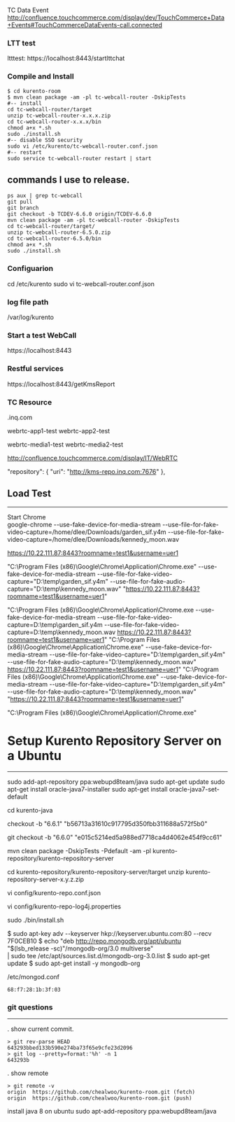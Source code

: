 
TC Data Event
http://confluence.touchcommerce.com/display/dev/TouchCommerce+Data+Events#TouchCommerceDataEvents-call.connected


### LTT test
ltttest: https://localhost:8443/startlttchat


### Compile and Install
```
$ cd kurento-room
$ mvn clean package -am -pl tc-webcall-router -DskipTests
#-- install
cd tc-webcall-router/target
unzip tc-webcall-router-x.x.x.zip
cd tc-webcall-router-x.x.x/bin
chmod a+x *.sh
sudo ./install.sh
#-- disable SSO security
sudo vi /etc/kurento/tc-webcall-router.conf.json
#-- restart
sudo service tc-webcall-router restart | start
```



## commands I use to release.
```
ps aux | grep tc-webcall
git pull
git branch
git checkout -b TCDEV-6.6.0 origin/TCDEV-6.6.0
mvn clean package -am -pl tc-webcall-router -DskipTests
cd tc-webcall-router/target/
unzip tc-webcall-router-6.5.0.zip
cd tc-webcall-router-6.5.0/bin
chmod a+x *.sh
sudo ./install.sh
```

### Configuarion
cd /etc/kurento
sudo vi tc-webcall-router.conf.json

### log file path
/var/log/kurento



### Start a test WebCall
https://localhost:8443

### Restful services
https://localhost:8443/getKmsReport

### TC Resource
.inq.com

webrtc-app1-test
webrtc-app2-test

webrtc-media1-test
webrtc-media2-test

http://confluence.touchcommerce.com/display/IT/WebRTC


   "repository": {
      "uri": "http://kms-repo.inq.com:7676"
   },
   

## Load Test
------------------------------------------------------------------------   
Start Chrome    
google-chrome --use-fake-device-for-media-stream --use-file-for-fake-video-capture=/home/dlee/Downloads/garden_sif.y4m --use-file-for-fake-video-capture=/home/dlee/Downloads/kennedy_moon.wav

https://10.22.111.87:8443?roomname=test1&username=uer1

"C:\Program Files (x86)\Google\Chrome\Application\Chrome.exe" --use-fake-device-for-media-stream --use-file-for-fake-video-capture="D:\temp\garden_sif.y4m" --use-file-for-fake-audio-capture="D:\temp\kennedy_moon.wav" "https://10.22.111.87:8443?roomname=test1&username=uer1"

"C:\Program Files (x86)\Google\Chrome\Application\Chrome.exe --use-fake-device-for-media-stream --use-file-for-fake-video-capture=D:\temp\garden_sif.y4m --use-file-for-fake-video-capture=D:\temp\kennedy_moon.wav  https://10.22.111.87:8443?roomname=test1&username=uer1"
"C:\Program Files (x86)\Google\Chrome\Application\Chrome.exe" --use-fake-device-for-media-stream --use-file-for-fake-video-capture="D:\temp\garden_sif.y4m" --use-file-for-fake-audio-capture="D:\temp\kennedy_moon.wav" https://10.22.111.87:8443?roomname=test1&username=uer1"
"C:\Program Files (x86)\Google\Chrome\Application\Chrome.exe" --use-fake-device-for-media-stream --use-file-for-fake-video-capture="D:\temp\garden_sif.y4m" --use-file-for-fake-audio-capture="D:\temp\kennedy_moon.wav" "https://10.22.111.87:8443?roomname=test1&username=uer1"

"C:\Program Files (x86)\Google\Chrome\Application\Chrome.exe"


# Setup Kurento Repository Server on a Ubuntu 
------------------------------------------------------------------------   
sudo add-apt-repository ppa:webupd8team/java
sudo apt-get update
sudo apt-get install oracle-java7-installer
sudo apt-get install oracle-java7-set-default

cd kurento-java

checkout -b "6.6.1" "b56713a31610c917795d350fbb311688a572f5b0"

git checkout -b "6.6.0" "e015c5214ed5a988ed7718ca4d4062e454f9cc61"

mvn clean package -DskipTests -Pdefault -am -pl kurento-repository/kurento-repository-server

cd kurento-repository/kurento-repository-server/target
unzip kurento-repository-server-x.y.z.zip

vi config/kurento-repo.conf.json

vi config/kurento-repo-log4j.properties

sudo ./bin/install.sh

$ sudo apt-key adv --keyserver hkp://keyserver.ubuntu.com:80 --recv 7F0CEB10
$ echo "deb http://repo.mongodb.org/apt/ubuntu \
   "$(lsb_release -sc)"/mongodb-org/3.0 multiverse" \
   | sudo tee /etc/apt/sources.list.d/mongodb-org-3.0.list
$ sudo apt-get update
$ sudo apt-get install -y mongodb-org

/etc/mongod.conf

	68:f7:28:1b:3f:03
	
	
### git questions
------------------------------------------------------------------------  
. show current commit.
```
> git rev-parse HEAD
643293bbed133b590e274ba73f65e9cfe23d2096
> git log --pretty=format:'%h' -n 1
643293b
```
. show remote 
```
> git remote -v
origin  https://github.com/chealwoo/kurento-room.git (fetch)
origin  https://github.com/chealwoo/kurento-room.git (push)
```


install java 8 on ubuntu
sudo apt-add-repository ppa:webupd8team/java